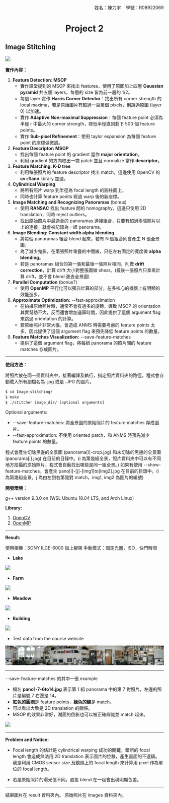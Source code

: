 <h2></h2>
<div align="right">姓名：陳力宇&nbsp;&nbsp;&nbsp;&nbsp;學號：R08922069</div>
<h1 align="center">Project 2</h1>

## Image Stitching

![](./result/lake-crop.jpg)

**實作內容：**

1. **Feature Detection: MSOP**
   - 實作課堂提到的 MSOP 來找出 features，使用了原圖加上四層 **Gaussian pyramid** 共五個 layers，每層的 size 皆為前一層的 1/2。
   - 每個 layer 實作 **Harris Corner Detector**：找出所有 corner strength 的 local maxima，若是原始圖片有超過一百萬個 pixels，則跳過原圖 (layer 0) 以加速。
   - 實作 **Adaptive Non-maximal Suppression**：每個 feature point 必須為半徑 r 中最大的 corner strength，降低半徑直到剩下 500 個 feature points。
   - 實作 **Sub-pixel Refinement**：使用 taylor expansion 為每個 feature point 的座標做微調。
2. **Feature Descriptor: MSOP**
   - 找出每個 feature point 的 gradient 當作 **major orientation**。
   - 利用 gradient 的方向取出一塊 patch 並且 normalize 當作 **descriptor**。
3. **Feature Matching: K-D tree**
   - 利用每張照片的 feature descriptor 找出 match，這邊使用 OpenCV 的 **cv::flann** library 加速。
4. **Cylindrical Warping**
   - 將所有照片 warp 到半徑為 focal length 的圓柱面上。
   - 同時也計算 feature points 經過 warp 後的新座標。
5. **Image Matching and Recognizing Panoramas** (bonus)
   - 使用 **RANSAC** 找出 feature 間的 homography，這邊只使用 2D translation，同時 reject outliers。
   - 找出原始照片中最適合的 panoramas 連接組合，只要有超過兩張照片以上的連接，就會被記錄為一組 panorama。
6. **Image Blending: Constant width alpha blending**
   - 將每個 panoramas 組合 blend 起來，若有 N 個組合則會產生 N 張全景圖。
   - 為了減少鬼影，在兩張照片重疊的中間線，只在左右固定的寬度做 **alpha blending**。
   - 若是 panoramas 組合的第一張和最後一張照片相同，則做 **drift correction**，計算 drift 大小對整張圖做 shear。(最後一張照片只拿來計算 drift，並不會 blend 進去全景圖)
7. **Parallel Computation** (bonus?)
   - 使用 **OpenMP** 平行化可以獨自計算的部分，在多核心的機器上有明顯的效能進步。
8. **Approximate Optimization:** --fast-approximation
   - 在拍攝原始照片時，通常不會有過多的旋轉，導致 MSOP 的 orientation 其實幫助不大，反而還會增加運算時間，因此提供了這個 argument flag 來跳過 orientation 的計算。
   - 若原始照片非常大張，會造成 ANMS 時需要考慮的 feature points 太多，因此提供了這個 argument flag 來預先降低 feature points 的數量。
9. **Feature Matches Visualization:** --save-feature-matches
   - 提供了這個 argument flag，將每組 panorama 的照片間的 feature matches 存成圖片。

---

**使用方法：**

將照片放在同一個資料夾中，接著編譯及執行，指定照片資料夾的路徑，程式會自動載入所有副檔名為 .jpg 或是 .JPG 的圖片。

```bash
$ cd Image-stitching/
$ make
$ ./stitcher image_dir/ [optional arguments]
```

Optional arguments:

- --save-feature-matches: 將全景圖的原始照片的 feature matches 存成圖片。
- --fast-approximation: 不使用 oriented patch，和 ANMS 時預先減少 feature points 的數量。

程式會產生切除黑邊的全景圖 (panorama[i]-crop.jpg) 和未切除的黑邊的全景圖 (panorama[i].jpg) 在目前的目錄中。(i 為第幾組全景，照片資料夾中可以有不同地方拍攝的原始照片，程式會自動找出哪些是同一組全景。)
如果有使用 --show-feature-matches，會產生 pano[i]-[j]-[img1]to[img2].jpg 在目前的目錄中。(i 為第幾組全景，j 為由左到右第幾對 match，img1, img2 為圖片的編號)

**開發環境：**

g++ version 9.3.0 on (WSL Ubuntu 18.04 LTS, and Arch Linux)

**Library:**

1. [OpenCV](https://opencv.org)
2. [OpenMP](https://www.openmp.org/)

---

**Result:**

使用相機：SONY ILCE-6000 加上腳架
手動模式：固定光圈，ISO，快門時間

- **Lake**

![](./result/lake-crop.jpg)

- **Farm**

![](./result/farm-crop.jpg)

- **Meadow**

![](./result/meadow-crop.jpg)

- **Building**

![](./result/building-crop.jpg)

- Test data from the course website

![](./result/grail-crop.jpg)

---

--save-feature-matches 的其中一張 example

- 檔名 **pano1-7-6to14.jpg** 表示第 1 組 panorama 中的第 7 對照片，左邊的照片是編號 7 右邊是 14。
- **紅色的圓圈**是 feature points，**綠色的線**是 match。
- 可以看出大致是 2D translation 的關係。
- MSOP 的效果非常好，湖面的倒影也可以被正確辨識並 match 起來。

![](pano1-7-6to14.jpg)

---

**Problem and Notice:**

-  Focal length 的估計是 cylindrical warping 成功的關鍵，錯誤的 focal length 會造成無法用 2D translation 表示圖片的位移，產生畫面的不連續。我是利用 CMOS sensor size 及鏡頭上的 focal length 來計算用 pixel 作為單位的 focal length。

- 若是原始照片的曝光值不同，直接 blend 在一起會出現明顯色差。

---

結果圖片在 result 資料夾內。
原始照片在 images 資料夾內。